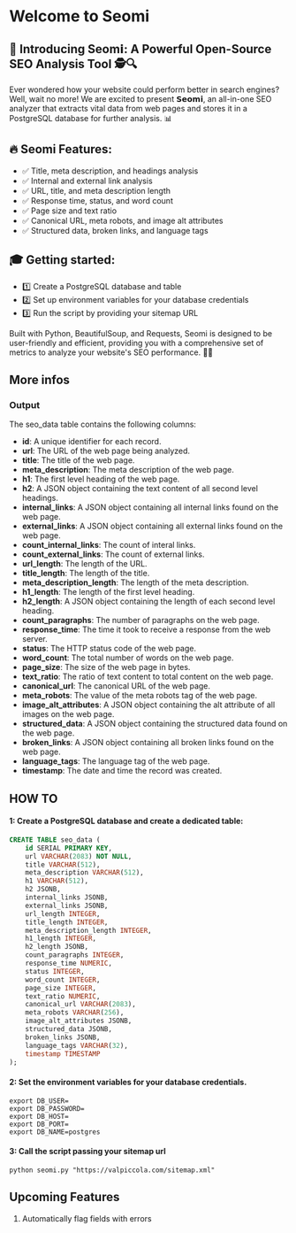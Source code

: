 # Welcome to Seomi

## 🚀 Introducing Seom𝗶: A Powerful Open-Source SEO Analysis Tool 🕵️🔍

Ever wondered how your website could perform better in search engines? Well, wait no more! We are excited to present 𝗦𝗲𝗼𝗺𝗶, an all-in-one SEO analyzer that extracts vital data from web pages and stores it in a PostgreSQL database for further analysis. 📊

## 🔥 Seomi Features:
- ✅ Title, meta description, and headings analysis
- ✅ Internal and external link analysis
- ✅ URL, title, and meta description length
- ✅ Response time, status, and word count
- ✅ Page size and text ratio
- ✅ Canonical URL, meta robots, and image alt attributes
- ✅ Structured data, broken links, and language tags

## 🎓 Getting started:
- 1️⃣ Create a PostgreSQL database and table
- 2️⃣ Set up environment variables for your database credentials
- 3️⃣ Run the script by providing your sitemap URL

Built with Python, BeautifulSoup, and Requests, Seomi is designed to be user-friendly and efficient, providing you with a comprehensive set of metrics to analyze your website's SEO performance. 🐍🌐

## More infos

### Output
The seo_data table contains the following columns:

- **id**: A unique identifier for each record.
- **url**: The URL of the web page being analyzed.
- **title**: The title of the web page.
- **meta_description**: The meta description of the web page.
- **h1**: The first level heading of the web page.
- **h2**: A JSON object containing the text content of all second level headings.
- **internal_links**: A JSON object containing all internal links found on the web page.
- **external_links**: A JSON object containing all external links found on the web page.
- **count_internal_links**: The count of interal links.
- **count_external_links**: The count of external links.
- **url_length**: The length of the URL.
- **title_length**: The length of the title.
- **meta_description_length**: The length of the meta description.
- **h1_length**: The length of the first level heading.
- **h2_length**: A JSON object containing the length of each second level heading.
- **count_paragraphs**: The number of paragraphs on the web page.
- **response_time**: The time it took to receive a response from the web server.
- **status**: The HTTP status code of the web page.
- **word_count**: The total number of words on the web page.
- **page_size**: The size of the web page in bytes.
- **text_ratio**: The ratio of text content to total content on the web page.
- **canonical_url**: The canonical URL of the web page.
- **meta_robots**: The value of the meta robots tag of the web page.
- **image_alt_attributes**: A JSON object containing the alt attribute of all images on the web page.
- **structured_data**: A JSON object containing the structured data found on the web page.
- **broken_links**: A JSON object containing all broken links found on the web page.
- **language_tags**: The language tag of the web page.
- **timestamp**: The date and time the record was created.

## HOW TO

#### 1: Create a PostgreSQL database and create a dedicated table:

```sql
CREATE TABLE seo_data (
    id SERIAL PRIMARY KEY,
    url VARCHAR(2083) NOT NULL,
    title VARCHAR(512),
    meta_description VARCHAR(512),
    h1 VARCHAR(512),
    h2 JSONB,
    internal_links JSONB,
    external_links JSONB,
    url_length INTEGER,
    title_length INTEGER,
    meta_description_length INTEGER,
    h1_length INTEGER,
    h2_length JSONB,
    count_paragraphs INTEGER,
    response_time NUMERIC,
    status INTEGER,
    word_count INTEGER,
    page_size INTEGER,
    text_ratio NUMERIC,
    canonical_url VARCHAR(2083),
    meta_robots VARCHAR(256),
    image_alt_attributes JSONB,
    structured_data JSONB,
    broken_links JSONB,
    language_tags VARCHAR(32),
    timestamp TIMESTAMP
);
```

#### 2: Set the environment variables for your database credentials.

```shell
export DB_USER=
export DB_PASSWORD=
export DB_HOST=
export DB_PORT=
export DB_NAME=postgres
```

#### 3: Call the script passing your sitemap url

```shell
python seomi.py "https://valpiccola.com/sitemap.xml"

```


## Upcoming Features

1. Automatically flag fields with errors
